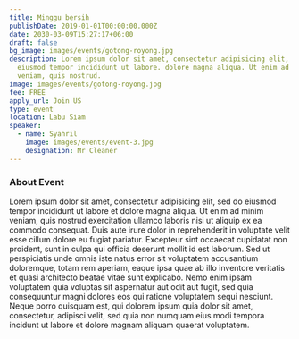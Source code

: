 ```yaml
---
title: Minggu bersih
publishDate: 2019-01-01T00:00:00.000Z
date: 2030-03-09T15:27:17+06:00
draft: false
bg_image: images/events/gotong-royong.jpg
description: Lorem ipsum dolor sit amet, consectetur adipisicing elit, sed do
  eiusmod tempor incididunt ut labore. dolore magna aliqua. Ut enim ad minim
  veniam, quis nostrud.
image: images/events/gotong-royong.jpg
fee: FREE
apply_url: Join US
type: event
location: Labu Siam
speaker:
  - name: Syahril
    image: images/events/event-3.jpg
    designation: Mr Cleaner
---
```


### About Event

Lorem ipsum dolor sit amet, consectetur adipisicing elit, sed do eiusmod tempor incididunt ut labore et dolore magna aliqua. Ut enim ad minim veniam, quis nostrud exercitation ullamco laboris nisi ut aliquip ex ea commodo consequat. Duis aute irure dolor in reprehenderit in voluptate velit esse cillum dolore eu fugiat  pariatur. Excepteur sint occaecat cupidatat non proident, sunt in culpa qui officia deserunt mollit id est laborum. Sed ut perspiciatis unde omnis iste natus error sit voluptatem accusantium doloremque, totam rem aperiam, eaque ipsa quae ab illo inventore veritatis et quasi architecto beatae vitae sunt explicabo. Nemo enim ipsam voluptatem quia voluptas sit aspernatur aut odit aut fugit, sed quia consequuntur magni dolores eos qui ratione voluptatem sequi nesciunt. Neque porro quisquam est, qui dolorem ipsum quia dolor sit amet, consectetur, adipisci velit, sed quia non numquam eius modi tempora incidunt ut labore et dolore magnam aliquam quaerat voluptatem.